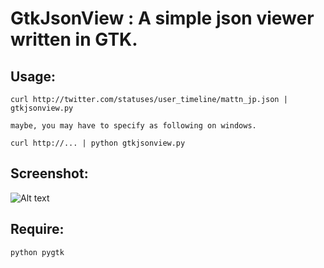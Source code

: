 GtkJsonView : A simple json viewer written in GTK.
==================================================

Usage:
------
	curl http://twitter.com/statuses/user_timeline/mattn_jp.json | gtkjsonview.py

	maybe, you may have to specify as following on windows.

	curl http://... | python gtkjsonview.py

Screenshot:
-----------
![Alt text](/path/to/img.jpg)

Require:
------
	python pygtk

